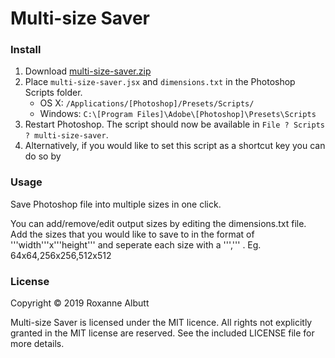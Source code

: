 # Multi-size Saver
### Install

1. Download [multi-size-saver.zip](https://github.com/RoxanneAlbutt/photoshop-multi-size-saver/blob/master/multi-size-saver.zip?raw=true)
2. Place `multi-size-saver.jsx` and `dimensions.txt` in the Photoshop Scripts folder.
	- OS X: `/Applications/[Photoshop]/Presets/Scripts/`
	- Windows: `C:\[Program Files]\Adobe\[Photoshop]\Presets\Scripts`
4. Restart Photoshop. The script should now be available in `File ? Scripts ? multi-size-saver`.
5. Alternatively, if you would like to set this script as a shortcut key you can do so by  

### Usage
Save Photoshop file into multiple sizes in one click.

You can add/remove/edit output sizes by editing the dimensions.txt file. Add the sizes that you would like to save to in the format of '''width'''x'''height''' and seperate each size with a ''',''' . Eg. 64x64,256x256,512x512 


### License
Copyright © 2019 Roxanne Albutt 

Multi-size Saver is licensed under the MIT licence. All rights not explicitly granted in the MIT license are reserved. See the included LICENSE file for more details.
